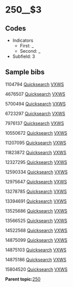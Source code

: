 # 250\_\_$3

## Codes

-   Indicators
    -   First: \_
    -   Second: \_
-   Subfield: 3

## Sample bibs

1104794 [Quicksearch](https://search.library.yale.edu/catalog/1104794) [VXWS](http://prodorbis.library.yale.edu:7014/vxws/GetHoldingsService?bibId=1104794)

4676507 [Quicksearch](https://search.library.yale.edu/catalog/4676507) [VXWS](http://prodorbis.library.yale.edu:7014/vxws/GetHoldingsService?bibId=4676507)

5700494 [Quicksearch](https://search.library.yale.edu/catalog/5700494) [VXWS](http://prodorbis.library.yale.edu:7014/vxws/GetHoldingsService?bibId=5700494)

6723297 [Quicksearch](https://search.library.yale.edu/catalog/6723297) [VXWS](http://prodorbis.library.yale.edu:7014/vxws/GetHoldingsService?bibId=6723297)

7976137 [Quicksearch](https://search.library.yale.edu/catalog/7976137) [VXWS](http://prodorbis.library.yale.edu:7014/vxws/GetHoldingsService?bibId=7976137)

10550672 [Quicksearch](https://search.library.yale.edu/catalog/10550672) [VXWS](http://prodorbis.library.yale.edu:7014/vxws/GetHoldingsService?bibId=10550672)

11207095 [Quicksearch](https://search.library.yale.edu/catalog/11207095) [VXWS](http://prodorbis.library.yale.edu:7014/vxws/GetHoldingsService?bibId=11207095)

11823872 [Quicksearch](https://search.library.yale.edu/catalog/11823872) [VXWS](http://prodorbis.library.yale.edu:7014/vxws/GetHoldingsService?bibId=11823872)

12327295 [Quicksearch](https://search.library.yale.edu/catalog/12327295) [VXWS](http://prodorbis.library.yale.edu:7014/vxws/GetHoldingsService?bibId=12327295)

12590334 [Quicksearch](https://search.library.yale.edu/catalog/12590334) [VXWS](http://prodorbis.library.yale.edu:7014/vxws/GetHoldingsService?bibId=12590334)

12975647 [Quicksearch](https://search.library.yale.edu/catalog/12975647) [VXWS](http://prodorbis.library.yale.edu:7014/vxws/GetHoldingsService?bibId=12975647)

13278785 [Quicksearch](https://search.library.yale.edu/catalog/13278785) [VXWS](http://prodorbis.library.yale.edu:7014/vxws/GetHoldingsService?bibId=13278785)

13394691 [Quicksearch](https://search.library.yale.edu/catalog/13394691) [VXWS](http://prodorbis.library.yale.edu:7014/vxws/GetHoldingsService?bibId=13394691)

13525686 [Quicksearch](https://search.library.yale.edu/catalog/13525686) [VXWS](http://prodorbis.library.yale.edu:7014/vxws/GetHoldingsService?bibId=13525686)

13566525 [Quicksearch](https://search.library.yale.edu/catalog/13566525) [VXWS](http://prodorbis.library.yale.edu:7014/vxws/GetHoldingsService?bibId=13566525)

14522568 [Quicksearch](https://search.library.yale.edu/catalog/14522568) [VXWS](http://prodorbis.library.yale.edu:7014/vxws/GetHoldingsService?bibId=14522568)

14875099 [Quicksearch](https://search.library.yale.edu/catalog/14875099) [VXWS](http://prodorbis.library.yale.edu:7014/vxws/GetHoldingsService?bibId=14875099)

14875103 [Quicksearch](https://search.library.yale.edu/catalog/14875103) [VXWS](http://prodorbis.library.yale.edu:7014/vxws/GetHoldingsService?bibId=14875103)

14875186 [Quicksearch](https://search.library.yale.edu/catalog/14875186) [VXWS](http://prodorbis.library.yale.edu:7014/vxws/GetHoldingsService?bibId=14875186)

15804520 [Quicksearch](https://search.library.yale.edu/catalog/15804520) [VXWS](http://prodorbis.library.yale.edu:7014/vxws/GetHoldingsService?bibId=15804520)

**Parent topic:**[250](../../tags/250/250.md)

